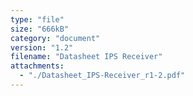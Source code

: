 ```yaml
---
type: "file"
size: "666kB"
category: "document"
version: "1.2"
filename: "Datasheet IPS Receiver"
attachments:
  - "./Datasheet_IPS-Receiver_r1-2.pdf"
---
```

